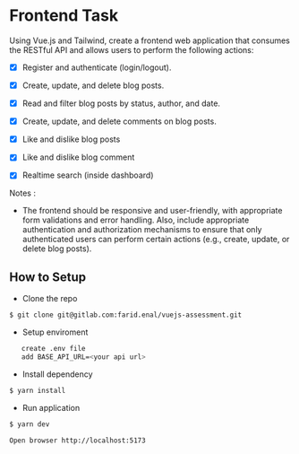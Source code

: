 # Frontend Task

Using Vue.js and Tailwind, create a frontend web application that consumes the
RESTful API and allows users to perform the following actions:
- [x] Register and authenticate (login/logout).
- [x] Create, update, and delete blog posts.
- [x] Read and filter blog posts by status, author, and date.
- [x] Create, update, and delete comments on blog posts.
- [x] Like and dislike blog posts
- [x] Like and dislike blog comment

- [x] Realtime search (inside dashboard)

Notes : 
- The frontend should be responsive and user-friendly, with appropriate form
validations and error handling. Also, include appropriate authentication and
authorization mechanisms to ensure that only authenticated users can perform
certain actions (e.g., create, update, or delete blog posts).

## How to Setup

- Clone the repo
```bash
$ git clone git@gitlab.com:farid.enal/vuejs-assessment.git
```
- Setup enviroment
```bash
   create .env file
   add BASE_API_URL=<your api url>
```
- Install dependency
```bash
$ yarn install
```
- Run application
```bash
$ yarn dev
```
```
Open browser http://localhost:5173
```